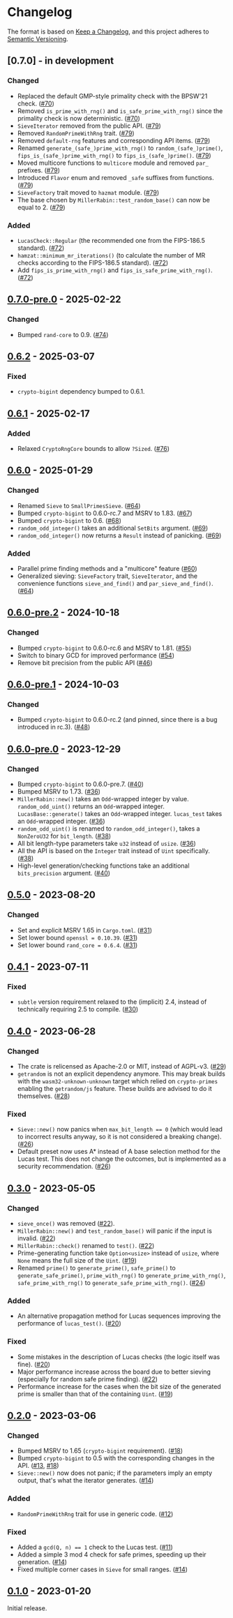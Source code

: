 # Changelog

The format is based on [Keep a Changelog](https://keepachangelog.com/en/1.0.0/),
and this project adheres to [Semantic Versioning](https://semver.org/spec/v2.0.0.html).


## [0.7.0] - in development

### Changed

- Replaced the default GMP-style primality check with the BPSW'21 check. ([#70])
- Removed `is_prime_with_rng()` and `is_safe_prime_with_rng()` since the primality check is now deterministic. ([#70])
- `SieveIterator` removed from the public API. ([#79])
- Removed `RandomPrimeWithRng` trait. ([#79])
- Removed `default-rng` features and corresponding API items. ([#79])
- Renamed `generate_(safe_)prime_with_rng()` to `random_(safe_)prime()`, `fips_is_(safe_)prime_with_rng()` to `fips_is_(safe_)prime()`. ([#79])
- Moved multicore functions to `multicore` module and removed `par_` prefixes. ([#79])
- Introduced `Flavor` enum and removed `_safe` suffixes from functions. ([#79])
- `SieveFactory` trait moved to `hazmat` module. ([#79])
- The base chosen by `MillerRabin::test_random_base()` can now be equal to 2. ([#79])


### Added

- `LucasCheck::Regular` (the recommended one from the FIPS-186.5 standard). ([#72])
- `hamzat::minimum_mr_iterations()` (to calculate the number of MR checks according to the FIPS-186.5 standard). ([#72])
- Add `fips_is_prime_with_rng()` and `fips_is_safe_prime_with_rng()`. ([#72])


[#70]: https://github.com/entropyxyz/crypto-primes/pull/72
[#72]: https://github.com/entropyxyz/crypto-primes/pull/72
[#79]: https://github.com/entropyxyz/crypto-primes/pull/79


## [0.7.0-pre.0] - 2025-02-22

### Changed

- Bumped `rand-core` to 0.9. ([#74])


[#74]: https://github.com/entropyxyz/crypto-primes/pull/74


## [0.6.2] - 2025-03-07

### Fixed

- `crypto-bigint` dependency bumped to 0.6.1.


## [0.6.1] - 2025-02-17

### Added

- Relaxed `CryptoRngCore` bounds to allow `?Sized`. ([#76])


[#76]: https://github.com/entropyxyz/crypto-primes/pull/76


## [0.6.0] - 2025-01-29

### Changed

- Renamed `Sieve` to `SmallPrimesSieve`. ([#64])
- Bumped `crypto-bigint` to 0.6.0-rc.7 and MSRV to 1.83. ([#67])
- Bumped `crypto-bigint` to 0.6. ([#68])
- `random_odd_integer()` takes an additional `SetBits` argument. ([#69])
- `random_odd_integer()` now returns a `Result` instead of panicking. ([#69])


### Added

- Parallel prime finding methods and a "multicore" feature ([#60])
- Generalized sieving: `SieveFactory` trait, `SieveIterator`, and the convenience functions `sieve_and_find()` and `par_sieve_and_find()`. ([#64])


[#60]: https://github.com/entropyxyz/crypto-primes/pull/60
[#64]: https://github.com/entropyxyz/crypto-primes/pull/64
[#67]: https://github.com/entropyxyz/crypto-primes/pull/67
[#68]: https://github.com/entropyxyz/crypto-primes/pull/68
[#69]: https://github.com/entropyxyz/crypto-primes/pull/69


## [0.6.0-pre.2] - 2024-10-18

### Changed

- Bumped `crypto-bigint` to 0.6.0-rc.6 and MSRV to 1.81. ([#55])
- Switch to binary GCD for improved performance ([#54])
- Remove bit precision from the public API ([#46])


[#55]: https://github.com/entropyxyz/crypto-primes/pull/55
[#54]: https://github.com/entropyxyz/crypto-primes/pull/54
[#46]: https://github.com/entropyxyz/crypto-primes/pull/46


## [0.6.0-pre.1] - 2024-10-03

### Changed

- Bumped `crypto-bigint` to 0.6.0-rc.2 (and pinned, since there is a bug introduced in rc.3).
  ([#48])


[#48]: https://github.com/entropyxyz/crypto-primes/pull/48


## [0.6.0-pre.0] - 2023-12-29

### Changed

- Bumped `crypto-bigint` to 0.6.0-pre.7. ([#40])
- Bumped MSRV to 1.73. ([#36])
- `MillerRabin::new()` takes an `Odd`-wrapped integer by value. `random_odd_uint()` returns an `Odd`-wrapped integer. `LucasBase::generate()` takes an `Odd`-wrapped integer. `lucas_test` takes an `Odd`-wrapped integer. ([#36])
- `random_odd_uint()` is renamed to `random_odd_integer()`, takes a `NonZeroU32` for `bit_length`. ([#38])
- All bit length-type parameters take `u32` instead of `usize`. ([#36])
- All the API is based on the `Integer` trait instead of `Uint` specifically. ([#38])
- High-level generation/checking functions take an additional `bits_precision` argument. ([#40])


[#36]: https://github.com/entropyxyz/crypto-primes/pull/36
[#38]: https://github.com/entropyxyz/crypto-primes/pull/38
[#40]: https://github.com/entropyxyz/crypto-primes/pull/40


## [0.5.0] - 2023-08-20

### Changed

- Set and explicit MSRV 1.65 in `Cargo.toml`. ([#31])
- Set lower bound `openssl = 0.10.39`. ([#31])
- Set lower bound `rand_core = 0.6.4`. ([#31])


[#31]: https://github.com/entropyxyz/crypto-primes/pull/31


## [0.4.1] - 2023-07-11

### Fixed

- `subtle` version requirement relaxed to the (implicit) 2.4, instead of technically requiring 2.5 to compile. ([#30])


[#30]: https://github.com/entropyxyz/crypto-primes/pull/30


## [0.4.0] - 2023-06-28

### Changed

- The crate is relicensed as Apache-2.0 or MIT, instead of AGPL-v3. ([#29])
- `getrandom` is not an explicit dependency anymore. This may break builds with the `wasm32-unknown-unknown` target which relied on `crypto-primes` enabling the `getrandom/js` feature. These builds are advised to do it themselves. ([#28])


### Fixed

- `Sieve::new()` now panics when `max_bit_length == 0` (which would lead to incorrect results anyway, so it is not considered a breaking change). ([#26])
- Default preset now uses A* instead of A base selection method for the Lucas test. This does not change the outcomes, but is implemented as a security recommendation. ([#26])


[#26]: https://github.com/entropyxyz/crypto-primes/pull/26
[#28]: https://github.com/entropyxyz/crypto-primes/pull/28
[#29]: https://github.com/entropyxyz/crypto-primes/pull/29


## [0.3.0] - 2023-05-05

### Changed

- `sieve_once()` was removed ([#22]).
- `MillerRabin::new()` and `test_random_base()` will panic if the input is invalid. ([#22])
- `MillerRabin::check()` renamed to `test()`. ([#22])
- Prime-generating function take `Option<usize>` instead of `usize`, where `None` means the full size of the `Uint`. ([#19])
- Renamed `prime()` to `generate_prime()`, `safe_prime()` to `generate_safe_prime()`, `prime_with_rng()` to `generate_prime_with_rng()`, `safe_prime_with_rng()` to `generate_safe_prime_with_rng()`. ([#24])


### Added

- An alternative propagation method for Lucas sequences improving the performance of `lucas_test()`. ([#20])


### Fixed

- Some mistakes in the description of Lucas checks (the logic itself was fine). ([#20])
- Major performance increase across the board due to better sieving (especially for random safe prime finding). ([#22])
- Performance increase for the cases when the bit size of the generated prime is smaller than that of the containing `Uint`. ([#19])


[#19]: https://github.com/entropyxyz/crypto-primes/pull/19
[#20]: https://github.com/entropyxyz/crypto-primes/pull/20
[#22]: https://github.com/entropyxyz/crypto-primes/pull/22
[#24]: https://github.com/entropyxyz/crypto-primes/pull/24


## [0.2.0] - 2023-03-06

### Changed

- Bumped MSRV to 1.65 (`crypto-bigint` requirement). ([#18])
- Bumped `crypto-bigint` to 0.5 with the corresponding changes in the API. ([#13], [#18])
- `Sieve::new()` now does not panic; if the parameters imply an empty output, that's what the iterator generates. ([#14])


### Added

- `RandomPrimeWithRng` trait for use in generic code. ([#12])


### Fixed

- Added a `gcd(Q, n) == 1` check to the Lucas test. ([#11])
- Added a simple 3 mod 4 check for safe primes, speeding up their generation. ([#14])
- Fixed multiple corner cases in `Sieve` for small ranges. ([#14])


[#11]: https://github.com/entropyxyz/crypto-primes/pull/11
[#12]: https://github.com/entropyxyz/crypto-primes/pull/12
[#13]: https://github.com/entropyxyz/crypto-primes/pull/13
[#14]: https://github.com/entropyxyz/crypto-primes/pull/14
[#18]: https://github.com/entropyxyz/crypto-primes/pull/18


## [0.1.0] - 2023-01-20

Initial release.


[0.1.0]: https://github.com/entropyxyz/crypto-primes/releases/tag/v0.1.0
[0.2.0]: https://github.com/entropyxyz/crypto-primes/releases/tag/v0.2.0
[0.3.0]: https://github.com/entropyxyz/crypto-primes/releases/tag/v0.3.0
[0.4.0]: https://github.com/entropyxyz/crypto-primes/releases/tag/v0.4.0
[0.4.1]: https://github.com/entropyxyz/crypto-primes/releases/tag/v0.4.1
[0.5.0]: https://github.com/entropyxyz/crypto-primes/releases/tag/v0.5.0
[0.6.0-pre.0]: https://github.com/entropyxyz/crypto-primes/releases/tag/v0.6.0-pre.0
[0.6.0-pre.1]: https://github.com/entropyxyz/crypto-primes/releases/tag/v0.6.0-pre.1
[0.6.0-pre.2]: https://github.com/entropyxyz/crypto-primes/releases/tag/v0.6.0-pre.2
[0.6.0]: https://github.com/entropyxyz/crypto-primes/releases/tag/v0.6.0
[0.6.1]: https://github.com/entropyxyz/crypto-primes/releases/tag/v0.6.1
[0.6.2]: https://github.com/entropyxyz/crypto-primes/releases/tag/v0.6.2
[0.7.0-pre.0]: https://github.com/entropyxyz/crypto-primes/releases/tag/v0.7.0-pre.0
